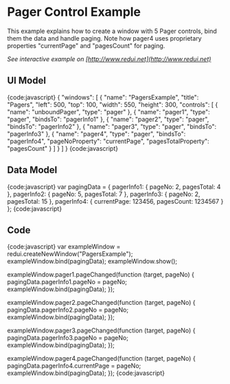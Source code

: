 # Pager Control Example

This example explains how to create a window with 5 Pager controls, bind them the data and handle paging. Note how pager4 uses proprietary properties "currentPage" and "pagesCount" for paging.

_See interactive example on [http://www.redui.net](http://www.redui.net)_

## UI Model

{code:javascript}
{
    "windows": [
        {
            "name": "PagersExample",
            "title": "Pagers",
            "left": 500,
            "top": 100,
            "width": 550,
            "height": 300,
            "controls": [
                {
                    "name": "unboundPager",
                    "type": "pager"
                },
                {
                    "name": "pager1",
                    "type": "pager",
                    "bindsTo": "pagerInfo1"
                },
                {
                    "name": "pager2",
                    "type": "pager",
                    "bindsTo": "pagerInfo2"
                },
                {
                    "name": "pager3",
                    "type": "pager",
                    "bindsTo": "pagerInfo3"
                },
                {
                    "name": "pager4",
                    "type": "pager",
                    "bindsTo": "pagerInfo4",
                    "pageNoProperty": "currentPage",
                    "pagesTotalProperty": "pagesCount"
                }
            ]
        }
    ]
}
{code:javascript}

## Data Model

{code:javascript}
var pagingData = {
	pagerInfo1: {
		pageNo: 2,
		pagesTotal: 4
	},
	pagerInfo2: {
		pageNo: 5,
		pagesTotal: 7
	},
	pagerInfo3: {
		pageNo: 2,
		pagesTotal: 15
	},
	pagerInfo4: {
		currentPage: 123456,
		pagesCount: 1234567
	}
};
{code:javascript}

## Code

{code:javascript}
var exampleWindow = redui.createNewWindow("PagersExample");
exampleWindow.bind(pagingData);
exampleWindow.show();

exampleWindow.pager1.pageChanged(function (target, pageNo) {
	pagingData.pagerInfo1.pageNo = pageNo;
	exampleWindow.bind(pagingData);
});

exampleWindow.pager2.pageChanged(function (target, pageNo) {
	pagingData.pagerInfo2.pageNo = pageNo;
	exampleWindow.bind(pagingData);
});

exampleWindow.pager3.pageChanged(function (target, pageNo) {
	pagingData.pagerInfo3.pageNo = pageNo;
	exampleWindow.bind(pagingData);
});

exampleWindow.pager4.pageChanged(function (target, pageNo) {
	pagingData.pagerInfo4.currentPage = pageNo;
	exampleWindow.bind(pagingData);
});
{code:javascript}
